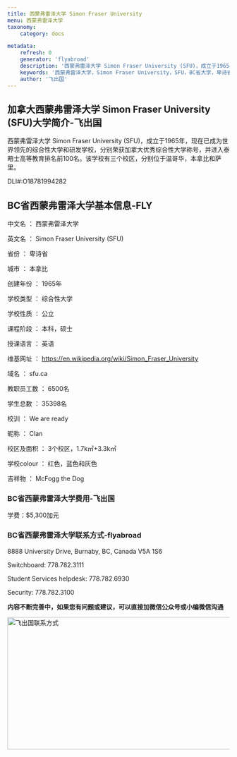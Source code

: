 ```yaml
---
title: 西蒙弗雷泽大学 Simon Fraser University
menu: 西蒙弗雷泽大学
taxonomy:
    category: docs

metadata:
    refresh: 0
    generator: 'flyabroad'
    description: '西蒙弗雷泽大学 Simon Fraser University (SFU)，成立于1965年，现在已成为世界领先的综合性大学和研发学校，分别荣获加拿大优秀综合性大学称号，并进入泰晤士高等教育排名前100名。该学校有三个校区，分别位于温哥华，本拿比和萨里'
    keywords: '西蒙弗雷泽大学，Simon Fraser University，SFU，BC省大学，卑诗省大学，BC省移民，卑诗省移民'
    author: '飞出国'
---
```


## 加拿大西蒙弗雷泽大学 Simon Fraser University (SFU)大学简介-飞出国

西蒙弗雷泽大学 Simon Fraser University (SFU)，成立于1965年，现在已成为世界领先的综合性大学和研发学校，分别荣获加拿大优秀综合性大学称号，并进入泰晤士高等教育排名前100名。该学校有三个校区，分别位于温哥华，本拿比和萨里。

DLI#:O18781994282

## BC省西蒙弗雷泽大学基本信息-FLY

中文名	：	西蒙弗雷泽大学

英文名	：	Simon Fraser University (SFU)

省份	：	卑诗省

城市	：	本拿比

创建年份	：	1965年

学校类型	：	综合性大学

学校性质	：	公立

课程阶段	：	本科，硕士

授课语言	：	英语

维基网址	：	https://en.wikipedia.org/wiki/Simon_Fraser_University

域名	：	sfu.ca

教职员工数	：	6500名

学生总数	：	35398名

校训	：	We are ready

昵称	：	Clan

校区及面积	：	3个校区，1.7k㎡+3.3k㎡

学校colour	：	红色，蓝色和灰色

吉祥物	：	McFogg the Dog

### BC省西蒙弗雷泽大学费用-飞出国

学费：$5,300加元

### BC省西蒙弗雷泽大学联系方式-flyabroad

8888 University Drive, Burnaby, BC, Canada V5A 1S6

Switchboard: 778.782.3111

Student Services helpdesk: 778.782.6930

Security: 778.782.3100

**内容不断完善中，如果您有问题或建议，可以直接加微信公众号或小编微信沟通**

<img src="http://wx1.sinaimg.cn/mw1024/892c310fly1fgkvndf1s9j20p008d0v3.jpg" width = "900" height = "300" alt="飞出国联系方式" align=center />